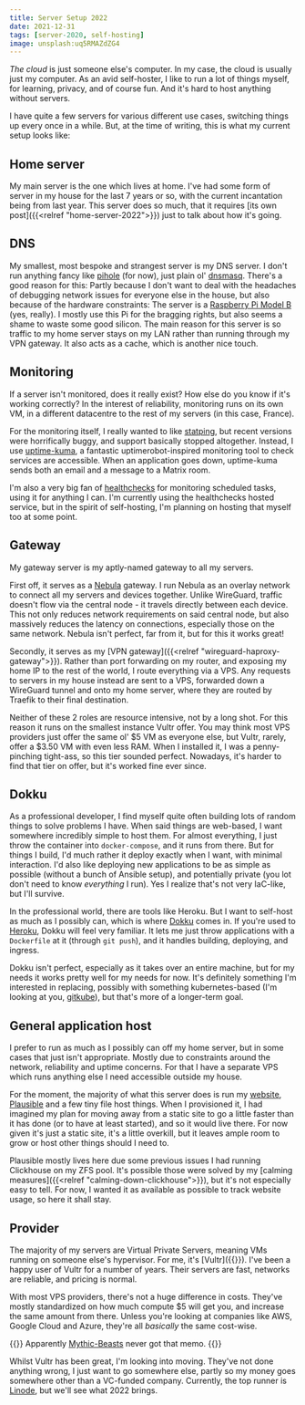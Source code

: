 ```yaml
---
title: Server Setup 2022
date: 2021-12-31
tags: [server-2020, self-hosting]
image: unsplash:uq5RMAZdZG4
---
```


_The cloud_ is just someone else's computer. In my case, the cloud is usually just my computer. As an avid self-hoster, I like to run a lot of things myself, for learning, privacy, and of course fun. And it's hard to host anything without servers.

I have quite a few servers for various different use cases, switching things up every once in a while. But, at the time of writing, this is what my current setup looks like:

## Home server

My main server is the one which lives at home. I've had some form of server in my house for the last 7 years or so, with the current incantation being from last year. This server does so much, that it requires [its own post]({{<relref "home-server-2022">}}) just to talk about how it's going.

## DNS

My smallest, most bespoke and strangest server is my DNS server. I don't run anything fancy like [pihole](https://pi-hole.net/) (for now), just plain ol' [dnsmasq](https://thekelleys.org.uk/dnsmasq/doc.html). There's a good reason for this: Partly because I don't want to deal with the headaches of debugging network issues for everyone else in the house, but also because of the hardware constraints: The server is a [Raspberry Pi Model B](https://www.amazon.co.uk/Raspberry-Pi-Model-512MB-RAM/dp/B008PT4GGC) (yes, really). I mostly use this Pi for the bragging rights, but also seems a shame to waste some good silicon. The main reason for this server is so traffic to my home server stays on my LAN rather than running through my VPN gateway. It also acts as a cache, which is another nice touch.

## Monitoring

If a server isn't monitored, does it really exist? How else do you know if it's working correctly? In the interest of reliability, monitoring runs on its own VM, in a different datacentre to the rest of my servers (in this case, France).

For the monitoring itself, I really wanted to like [statping](https://github.com/statping/statping), but recent versions were horrifically buggy, and support basically stopped altogether. Instead, I use [uptime-kuma](https://github.com/louislam/uptime-kuma), a fantastic uptimerobot-inspired monitoring tool to check services are accessible. When an application goes down, uptime-kuma sends both an email and a message to a Matrix room.

I'm also a very big fan of [healthchecks](https://heathchecks.io) for monitoring scheduled tasks, using it for anything I can. I'm currently using the healthchecks hosted service, but in the spirit of self-hosting, I'm planning on hosting that myself too at some point.

## Gateway

My gateway server is my aptly-named gateway to all my servers.

First off, it serves as a [Nebula](https://github.com/slackhq/nebula) gateway. I run Nebula as an overlay network to connect all my servers and devices together. Unlike WireGuard, traffic doesn't flow via the central node - it travels directly between each device. This not only reduces network requirements on said central node, but also massively reduces the latency on connections, especially those on the same network. Nebula isn't perfect, far from it, but for this it works great!

Secondly, it serves as my [VPN gateway]({{<relref "wireguard-haproxy-gateway">}}). Rather than port forwarding on my router, and exposing my home IP to the rest of the world, I route everything via a VPS. Any requests to servers in my house instead are sent to a VPS, forwarded down a WireGuard tunnel and onto my home server, where they are routed by Traefik to their final destination.

Neither of these 2 roles are resource intensive, not by a long shot. For this reason it runs on the smallest instance Vultr offer. You may think most VPS providers just offer the same ol' $5 VM as everyone else, but Vultr, rarely, offer a $3.50 VM with even less RAM. When I installed it, I was a penny-pinching tight-ass, so this tier sounded perfect. Nowadays, it's harder to find that tier on offer, but it's worked fine ever since.

## Dokku

As a professional developer, I find myself quite often building lots of random things to solve problems I have. When said things are web-based, I want somewhere incredibly simple to host them. For almost everything, I just throw the container into `docker-compose`, and it runs from there. But for things I build, I'd much rather it deploy exactly when I want, with minimal interaction. I'd also like deploying new applications to be as simple as possible (without a bunch of Ansible setup), and potentially private (you lot don't need to know _everything_ I run). Yes I realize that's not very IaC-like, but I'll survive.

In the professional world, there are tools like Heroku. But I want to self-host as much as I possibly can, which is where [Dokku](https://dokku.com/) comes in. If you're used to [Heroku](https://www.heroku.com/), Dokku will feel very familiar. It lets me just throw applications with a `Dockerfile` at it (through `git push`), and it handles building, deploying, and ingress.

Dokku isn't perfect, especially as it takes over an entire machine, but for my needs it works pretty well for my needs for now. It's definitely something I'm interested in replacing, possibly with something kubernetes-based (I'm looking at you, [gitkube](https://gitkube.sh/)), but that's more of a longer-term goal.

## General application host

I prefer to run as much as I possibly can off my home server, but in some cases that just isn't appropriate. Mostly due to constraints around the network, reliability and uptime concerns. For that I have a separate VPS which runs anything else I need accessible outside my house.

For the moment, the majority of what this server does is run my [website](/), [Plausible](https://plausible.io/) and a few tiny file host things. When I provisioned it, I had imagined my plan for moving away from a static site to go a little faster than it has done (or to have at least started), and so it would live there. For now given it's just a static site, it's a little overkill, but it leaves ample room to grow or host other things should I need to.

Plausible mostly lives here due some previous issues I had running Clickhouse on my ZFS pool. It's possible those were solved by my [calming measures]({{<relref "calming-down-clickhouse">}}), but it's not especially easy to tell. For now, I wanted it as available as possible to track website usage, so here it shall stay.

## Provider

The majority of my servers are Virtual Private Servers, meaning VMs running on someone else's hypervisor. For me, it's [Vultr]({{<referralurl vultr>}}). I've been a happy user of Vultr for a number of years. Their servers are fast, networks are reliable, and pricing is normal.

With most VPS providers, there's not a huge difference in costs. They've mostly standardized on how much compute $5 will get you, and increase the same amount from there. Unless you're looking at companies like AWS, Google Cloud and Azure, they're all _basically_ the same cost-wise.

{{<block aside>}}
Apparently [Mythic-Beasts](https://www.mythic-beasts.com/order/vps?schedule=month) never got that memo.
{{</block>}}

Whilst Vultr has been great, I'm looking into moving. They've not done anything wrong, I just want to go somewhere else, partly so my money goes somewhere other than a VC-funded company. Currently, the top runner is [Linode](https://linode.com), but we'll see what 2022 brings.
